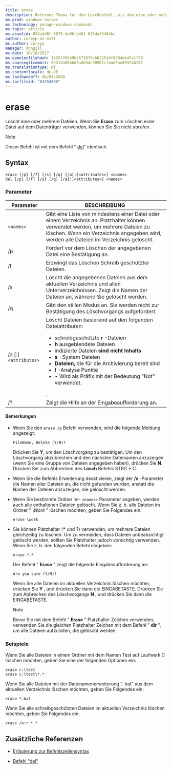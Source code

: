```yaml
---
title: erase
description: Referenz Thema für den Löschbefehl, mit dem eine oder mehrere Dateien gelöscht werden.
ms.prod: windows-server
ms.technology: manage-windows-commands
ms.topic: article
ms.assetid: 024a4d0f-8679-4e06-b46f-61fdaf5464bc
author: coreyp-at-msft
ms.author: coreyp
manager: dongill
ms.date: 10/16/2017
ms.openlocfilehash: 1525f20549b6571975cb622534f8504eb4fa1f79
ms.sourcegitcommit: 5e313a004663adb54c90962cfdad9ae889246151
ms.translationtype: MT
ms.contentlocale: de-DE
ms.lasthandoff: 06/04/2020
ms.locfileid: "84354680"
---
```

# <a name="erase"></a>erase

Löscht eine oder mehrere Dateien. Wenn Sie **Erase** zum Löschen einer Datei auf dem Datenträger verwenden, können Sie Sie nicht abrufen.

> [!NOTE]
> Dieser Befehl ist mit dem Befehl " [del](del.md)" identisch.


## <a name="syntax"></a>Syntax

```
erase [/p] [/f] [/s] [/q] [/a[:]<attributes>] <names>
del [/p] [/f] [/s] [/q] [/a[:]<attributes>] <names>
```

### <a name="parameters"></a>Parameter

| Parameter | BESCHREIBUNG |
| --------- | ----------- |
| `<names>` | Gibt eine Liste von mindestens einer Datei oder einem Verzeichnis an. Platzhalter können verwendet werden, um mehrere Dateien zu löschen. Wenn ein Verzeichnis angegeben wird, werden alle Dateien im Verzeichnis gelöscht. |
| /p | Fordert vor dem Löschen der angegebenen Datei eine Bestätigung an. |
| /f | Erzwingt das Löschen Schreib geschützter Dateien. |
| /s | Löscht die angegebenen Dateien aus dem aktuellen Verzeichnis und allen Unterverzeichnissen. Zeigt die Namen der Dateien an, während Sie gelöscht werden. |
| /q | Gibt den stillen Modus an. Sie werden nicht zur Bestätigung des Löschvorgangs aufgefordert. |
| /a [:]`<attributes>` | Löscht Dateien basierend auf den folgenden Dateiattributen:<ul><li>schreibgeschützte **r** -Dateien</li><li>**h** ausgeblendete Dateien</li><li>indizierte Dateien **sind nicht Inhalts**</li><li>**s** -System Dateien</li><li>**Dateien,** die für die Archivierung bereit sind</li><li>**l** -Analyse Punkte</li><li>**-** Wird als Präfix mit der Bedeutung "Not" verwendet.</li></ul>. |
| /? | Zeigt die Hilfe an der Eingabeaufforderung an. |

#### <a name="remarks"></a>Bemerkungen

- Wenn Sie den `erase /p` Befehl verwenden, wird die folgende Meldung angezeigt:

    `FileName, Delete (Y/N)?`

    Drücken Sie **Y**, um den Löschvorgang zu bestätigen. Um den Löschvorgang abzubrechen und den nächsten Dateinamen anzuzeigen (wenn Sie eine Gruppe von Dateien angegeben haben), drücken Sie **N**. Drücken Sie zum Abbrechen des **Lösch** Befehls STRG + C.

- Wenn Sie die Befehls Erweiterung deaktivieren, zeigt der **/s** -Parameter die Namen aller Dateien an, die nicht gefunden wurden, anstatt die Namen der Dateien anzuzeigen, die gelöscht werden.

- Wenn Sie bestimmte Ordner im- `<names>` Parameter angeben, werden auch alle enthaltenen Dateien gelöscht. Wenn Sie z. b. alle Dateien im Ordner " *\Work* " löschen möchten, geben Sie Folgendes ein:

  ```
  erase \work
  ```

- Sie können Platzhalter (**&#42;** und **?**) verwenden, um mehrere Dateien gleichzeitig zu löschen. Um zu vermeiden, dass Dateien unbeabsichtigt gelöscht werden, sollten Sie Platzhalter jedoch vorsichtig verwenden. Wenn Sie z. b. den folgenden Befehl eingeben:

  ```
  erase *.*
  ```

  Der Befehl " **Erase** " zeigt die folgende Eingabeaufforderung an:

  `Are you sure (Y/N)?`

  Wenn Sie alle Dateien im aktuellen Verzeichnis löschen möchten, drücken Sie **Y** , und drücken Sie dann die EINGABETASTE. Drücken Sie zum Abbrechen des Löschvorgangs **N** , und drücken Sie dann die EINGABETASTE.

  > [!NOTE]
  > Bevor Sie mit dem Befehl " **Erase** " Platzhalter Zeichen verwenden, verwenden Sie die gleichen Platzhalter Zeichen mit dem Befehl " **dir** ", um alle Dateien aufzulisten, die gelöscht werden.

### <a name="examples"></a>Beispiele

Wenn Sie alle Dateien in einem Ordner mit dem Namen Test auf Laufwerk C löschen möchten, geben Sie eine der folgenden Optionen ein:

```
erase c:\test
erase c:\test\*.*
```

Wenn Sie alle Dateien mit der Dateinamenerweiterung ". bat" aus dem aktuellen Verzeichnis löschen möchten, geben Sie Folgendes ein:

```
erase *.bat
```

Wenn Sie alle schreibgeschützten Dateien im aktuellen Verzeichnis löschen möchten, geben Sie Folgendes ein:

```
erase /a:r *.*
```

## <a name="additional-references"></a>Zusätzliche Referenzen

- [Erläuterung zur Befehlszeilensyntax](command-line-syntax-key.md)

- [Befehl "del"](del.md)